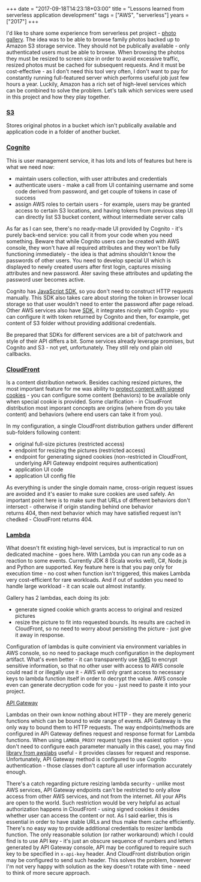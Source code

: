 +++
date = "2017-09-18T14:23:18+03:00"
title = "Lessons learned from serverless application development"
tags = ["AWS", "serverless"]
years = ["2017"]
+++

I'd like to share some experience from serverless pet project - [photo gallery](https://github.com/paul-lysak/gallery-proto).
The idea was to be able to browse family photos backed up to Amazon S3 storage service.
They should not be publically available - only authenticated users must be able to browse.
When browsing the photos they must be resized to screen size in order to avoid excessive traffic,
resized photos must be cached for subsequent requests.
And it must be cost-effective - as I don't need this tool very often, 
I don't want to pay for constantly running full-featured server which performs useful job just few hours a year. 
Luckily, Amazon has a rich set of high-level services which can be combined to solve the problem. 
Let's talk which services were used in this project and how they play together.


### [S3](https://aws.amazon.com/s3/)

Stores original photos in a bucket which isn't publically available and application code in a folder of another bucket.

### [Cognito](https://aws.amazon.com/cognito/)

This is user management service, it has lots and lots of features but here is what we need now:

- maintain users collection, with user attributes and credentials
- authenticate users - make a call from UI containing username and some code derived from password, and get couple of tokens in case of success 
- assign AWS roles to certain users - for example, users may be granted access to certain S3 locations, and having tokens from previous step UI can directly list S3 bucket content, without intermediate server calls

As far as I can see, there's no ready-made UI provided by Cognito - it's purely back-end service: you call it from your code when you need something.
Beware that while Cognito users can be created with AWS console, they won't have all required attributes and they won't be fully functioning immediately - the idea is that admins shouldn't know the passwords of other users. 
You need to develop special UI which is displayed to newly created users after first login, captures missing attributes and new password. Ater saving these attributes 
and updating the password user becomes active.

Cognito has [JavaScript SDK](https://github.com/aws/amazon-cognito-identity-js), so you don't need to construct HTTP requests manually.
This SDK also takes care about storing the token in browser local storage so that user wouldn't need to enter the password after page reload. 
Other AWS services also have [SDK](https://github.com/aws/aws-sdk-js), it integrates nicely with Cognito - you can configure it with token returned by Cognito
and then, for example, get content of S3 folder without providing additional credentials. 

Be prepared that SDKs for different services are a bit of patchwork and style of their API differs a bit. Some services already leverage promises, but Cognito and S3 - not yet, unfortunately. 
They still rely ond plain old callbacks.


### [CloudFront](https://aws.amazon.com/cloudfront/) 

Is a content distribution network. Besides caching resized pictures, 
the most important feature for me was ability to [protect content with signed cookies](http://docs.aws.amazon.com/AmazonCloudFront/latest/DeveloperGuide/private-content-signed-cookies.html) - 
you can configure some content (behaviors) to be available only when special cookie is provided. 
Some clarification - in CloudFront distribution most imporant concepts are origins (where from do you take content) 
and behaviors (where end users can take it from you).

In my configuration, a single CloudFront distribution gathers under different sub-folders following content:

- original full-size pictures (restricted access)
- endpoint for resizing the pictures (restricted access)
- endpoint for generating signed cookies (non-restricted in CloudFront, underlying API Gateway endpoint requires authentication)
- application UI code
- application UI config file 

As everything is under the single domain name, cross-origin request issues are avoided and it's easier to make sure cookies are used safely.
An important point here is to make sure that URLs of different behaviors don't intersect - otherwise if origin standing behind one behavior  
returns 404, then next behavior which may have satisfied request isn't chedked - CloudFront returns 404. 


### [Lambda](https://aws.amazon.com/lambda/)

What doesn't fit existing high-level services, but is impractical to run on dedicated machine - goes here.
With Lambda you can run any code as a reaction to some events. Currently JDK 8 (Scala works well), C#, Node.js and Python are supported. 
Key feature here is that you pay only for execution time - no cost when function isn't triggered, this makes Lambda very cost-efficient
for rare workloads. And if out of sudden you need to handle large workload - it can scale out almost instantly.

Gallery has 2 lambdas, each doing its job:

- generate signed cookie which grants access to original and resized pictures
- resize the picture to fit into requested bounds. Its results are cached in CloudFront, so no need to worry about persisting the picture - just give it away in response.

Configuration of lambdas is quite convinient via environment variables in AWS console, so no need to package much configuration in the deployment artifact.
What's even better - it can transparently use [KMS](https://aws.amazon.com/kms/) to encrypt sensitive information, so that no other user with access to AWS console
could read it or illegally use it - AWS will only grant access to necessary keys to lambda function itself in order to decrypt the value.
AWS console even can generate decryption code for you - just need to paste it into your project.

[API Gateway](https://aws.amazon.com/api-gateway/)

Lambdas on their own know nothing about HTTP - they are merely generic functions which can be bound to wide range of events.
API Gateway is the only way to bound them to HTTP requests. The way endpoints/methods are configured in APi Gateway defines
request and response format for Lambda functions. When using `LAMBDA_PROXY` request types 
(the easiest option - you don't need to configure each parameter manually in this case),
you may find [library from awslabs](https://github.com/awslabs/aws-serverless-java-container) useful - it provides 
classes for request and response. Unfortunately, API Gateway method is configured to use Cognito authentication - those 
classes don't capture all user information accurately enough.

There's a catch regarding picture resizing lambda security - unlike most AWS services, API Gateway endpoints can't be restricted to only allow access from other AWS services,
and not from the internet. All your APIs are open to the world.
Such restriction would be very helpful as actual authorization happens in CloudFront - using signed cookies it desides whether user can access the content or not.
As I said earlier, this is essential in order to have stable URLs and thus make them cache efficiently. There's no easy way to provide additional credentials
to resizer lambda function. The only reasonable solution (or rather workaround) which I could find is to use API key - it's just an obscure sequence of numbers and letters generated by API Gateway console,
API may be configured to require such key to be specified in `x-api-key` header. And CloudFront distribution origin may be configured to send such header. 
This solves the problem, however I'm not very happy with solution as the key doesn't rotate with time - need to think of more secure approach.


